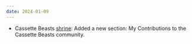 ```yaml
---
date: 2024-01-09
---
```


* Cassette Beasts [shrine](/shrines/cassettebeasts/): Added a new section: My Contributions to the Cassette Beasts community.